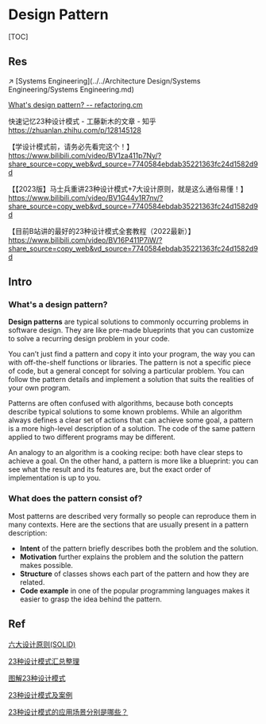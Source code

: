 # Design Pattern

[TOC]



## Res

↗️ [Systems Engineering](../../Architecture Design/Systems Engineering/Systems Engineering.md) 



[What's design pattern?  -- refactoring.cm](https://refactoring.guru/design-patterns/what-is-pattern)

快速记忆23种设计模式 - 工藤新木的文章 - 知乎 https://zhuanlan.zhihu.com/p/128145128



【学设计模式前，请务必先看完这个！】 https://www.bilibili.com/video/BV1za411p7Ny/?share_source=copy_web&vd_source=7740584ebdab35221363fc24d1582d9d

【【2023版】马士兵重讲23种设计模式+7大设计原则，就是这么通俗易懂！】 https://www.bilibili.com/video/BV1G44y1R7nv/?share_source=copy_web&vd_source=7740584ebdab35221363fc24d1582d9d

【目前B站讲的最好的23种设计模式全套教程（2022最新）】 https://www.bilibili.com/video/BV16P411P7iW/?share_source=copy_web&vd_source=7740584ebdab35221363fc24d1582d9d



## Intro

### What's a design pattern?

**Design patterns** are typical solutions to commonly occurring problems in software design. They are like pre-made blueprints that you can customize to solve a recurring design problem in your code.

You can’t just find a pattern and copy it into your program, the way you can with off-the-shelf functions or libraries. The pattern is not a specific piece of code, but a general concept for solving a particular problem. You can follow the pattern details and implement a solution that suits the realities of your own program.

Patterns are often confused with algorithms, because both concepts describe typical solutions to some known problems. While an algorithm always defines a clear set of actions that can achieve some goal, a pattern is a more high-level description of a solution. The code of the same pattern applied to two different programs may be different.

An analogy to an algorithm is a cooking recipe: both have clear steps to achieve a goal. On the other hand, a pattern is more like a blueprint: you can see what the result and its features are, but the exact order of implementation is up to you.

### What does the pattern consist of?

Most patterns are described very formally so people can reproduce them in many contexts. Here are the sections that are usually present in a pattern description:

- **Intent** of the pattern briefly describes both the problem and the solution.
- **Motivation** further explains the problem and the solution the pattern makes possible.
- **Structure** of classes shows each part of the pattern and how they are related.
- **Code example** in one of the popular programming languages makes it easier to grasp the idea behind the pattern.



## Ref

[六大设计原则(SOLID)](https://link.zhihu.com/?target=https%3A//www.jianshu.com/p/3268264ae581)

[23种设计模式汇总整理](https://link.zhihu.com/?target=https%3A//blog.csdn.net/jason0539/article/details/44956775)

[图解23种设计模式](https://link.zhihu.com/?target=https%3A//www.sohu.com/a/287052635_100028126)

[23种设计模式及案例](https://link.zhihu.com/?target=https%3A//www.jianshu.com/p/4a5a0a92e7d5)

[23种设计模式的应用场景分别是哪些？](https://www.zhihu.com/question/319789674/answer/664730776)
